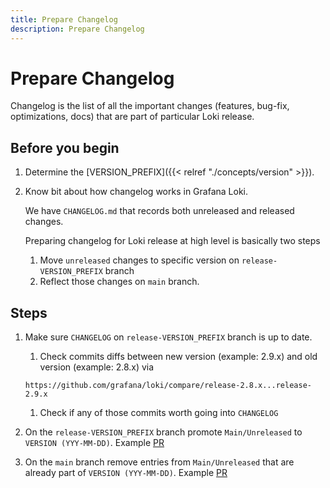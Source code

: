 ```yaml
---
title: Prepare Changelog
description: Prepare Changelog
---
```

# Prepare Changelog

Changelog is the list of all the important changes (features, bug-fix, optimizations, docs) that are part of particular Loki release.

## Before you begin

1. Determine the [VERSION_PREFIX]({{< relref "./concepts/version" >}}).

1. Know bit about how changelog works in Grafana Loki.

	We have `CHANGELOG.md` that records both unreleased and released changes.

	Preparing changelog for Loki release at high level is basically two steps
	1. Move `unreleased` changes to specific version on `release-VERSION_PREFIX` branch
	1. Reflect those changes on `main` branch.

## Steps

1. Make sure `CHANGELOG` on `release-VERSION_PREFIX` branch is up to date.

	1. Check commits diffs between new version (example: 2.9.x) and old version (example: 2.8.x) via
	```
	https://github.com/grafana/loki/compare/release-2.8.x...release-2.9.x
	```
	1. Check if any of those commits worth going into `CHANGELOG`

1. On the `release-VERSION_PREFIX` branch promote `Main/Unreleased` to `VERSION (YYY-MM-DD)`. Example [PR](https://github.com/grafana/loki/pull/10470)

1. On the `main` branch remove entries from `Main/Unreleased` that are already part of `VERSION (YYY-MM-DD)`. Example [PR](https://github.com/grafana/loki/pull/10497)
